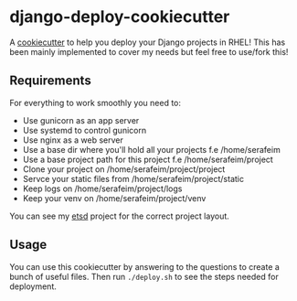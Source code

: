 # django-deploy-cookiecutter

A [cookiecutter](https://cookiecutter.readthedocs.io/en/stable/) to help you deploy your Django projects in RHEL! This has been mainly implemented to cover my needs but feel free to use/fork this!

## Requirements

For everything to work smoothly you need to:

* Use gunicorn as an app server
* Use systemd to control gunicorn
* Use nginx as a web server
* Use a base dir where you'll hold all your projects f.e /home/serafeim
* Use a base project path for this project f.e /home/serafeim/project
* Clone your project on /home/serafeim/project/project
* Servce your static files from /home/serafeim/project/static
* Keep logs on /home/serafeim/project/logs
* Keep your venv on /home/serafeim/project/venv

You can see my [etsd](https://github.com/spapas/etsd) project for the correct project layout.


## Usage

You can use this cookiecutter by answering to the questions to create a bunch of useful files. Then run `./deploy.sh` to see the steps needed for deployment.
